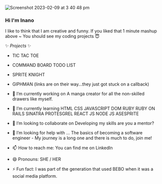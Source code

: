 
![Screenshot 2023-02-09 at 3 40 48 pm](https://user-images.githubusercontent.com/116997107/217727808-426d737c-3b0a-4d5d-b187-f92788f8afeb.png)
### Hi I'm Inano

I like to think that I am creative and funny. If you liked that 1 minute mashup above ~ You should see my coding projects :innocent:

✨ _Projects_ ✨
- TIC TAC TOE
- COMMAND BOARD TODO LIST
- SPRITE KNIGHT
- GIPHMAN
(links are on their way...they just got stuck on a callback)

- 🔭 I’m currently working on
A manga creator for all the non-skilled drawers like myself.

- 🌱 I’m currently learning
HTML
CSS
JAVASCRIPT
DOM
RUBY
RUBY ON RAILS
SINATRA
PROTESGREL
REACT JS
NODE JS
ASESPRITE

- 👯 I’m looking to collaborate on
Developing my skills are you a mentor?

- 🤔 I’m looking for help with ...
The basics of becoming a software engineer - My journey is a long one and there is much to do, join me!

- 📫 How to reach me: 
You can find me on LinkedIn 

- 😄 Pronouns: 
SHE / HER 

- ⚡ Fun fact:
I was part of the generation that used BEBO when it was a social media platform.
